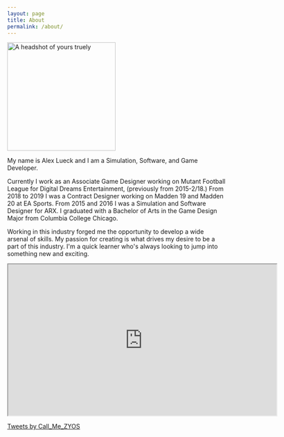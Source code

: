 ```yaml
---
layout: page
title: About
permalink: /about/
---
```

<link rel="icon" href="images/favicon02.ico" type="image/x-icon"/>
<img src="http://Callmezyos.github.io/images/AL1.jpg" alt="A headshot of yours truely" style="width:250px; height:250px;">

My name is Alex Lueck and I am a Simulation, Software, and Game Developer. 

Currently I work as an Associate Game Designer working on Mutant Football League for Digital Dreams Entertainment, (previously from 2015-2/18.) From 2018 to 2019 I was a Contract Designer working on Madden 19 and Madden 20 at EA Sports. From 2015 and 2016 I was a Simulation and Software Designer for ARX. I graduated with a Bachelor of  Arts in the Game Design Major from Columbia College Chicago.

Working in this industry forged me the opportunity to develop a wide arsenal of skills. My passion for creating is what drives my desire to be a part of this industry. I'm a quick learner who's always looking to jump into something new and exciting.

<iframe allowfullscreen="true" src="https://mixer.com/embed/player/Call_Me_ZYOS?disableLowLatency=1" width="620" height="349" align="middle"> </iframe>

<a class="twitter-timeline" data-width="500" data-height="500" data-theme="dark" data-link-color="#19CF86" href="https://twitter.com/Call_Me_ZYOS?ref_src=twsrc%5Etfw">Tweets by Call_Me_ZYOS</a> <script async src="https://platform.twitter.com/widgets.js" charset="utf-8"></script> 
